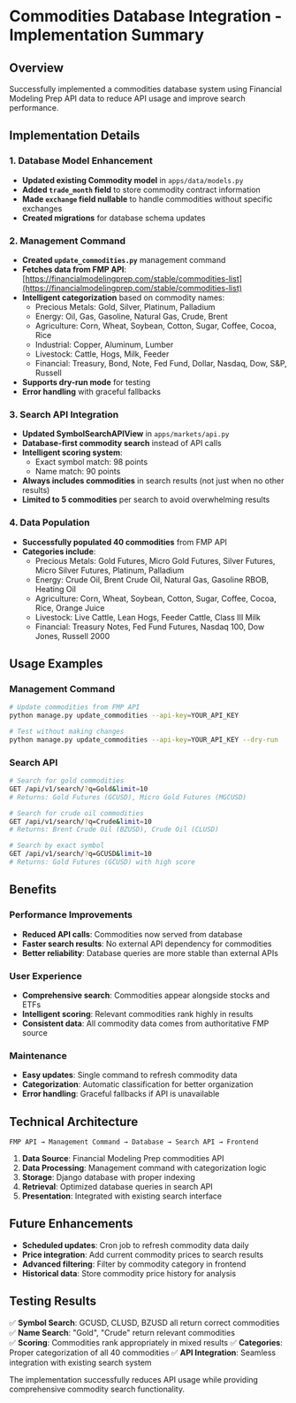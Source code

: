 # Commodities Database Integration - Implementation Summary

## Overview

Successfully implemented a commodities database system using Financial Modeling Prep API data to reduce API usage and improve search performance.

## Implementation Details

### 1. Database Model Enhancement
- **Updated existing Commodity model** in `apps/data/models.py`
- **Added `trade_month` field** to store commodity contract information
- **Made `exchange` field nullable** to handle commodities without specific exchanges
- **Created migrations** for database schema updates

### 2. Management Command
- **Created `update_commodities.py`** management command
- **Fetches data from FMP API**: [https://financialmodelingprep.com/stable/commodities-list](https://financialmodelingprep.com/stable/commodities-list)
- **Intelligent categorization** based on commodity names:
  - Precious Metals: Gold, Silver, Platinum, Palladium
  - Energy: Oil, Gas, Gasoline, Natural Gas, Crude, Brent
  - Agriculture: Corn, Wheat, Soybean, Cotton, Sugar, Coffee, Cocoa, Rice
  - Industrial: Copper, Aluminum, Lumber
  - Livestock: Cattle, Hogs, Milk, Feeder
  - Financial: Treasury, Bond, Note, Fed Fund, Dollar, Nasdaq, Dow, S&P, Russell
- **Supports dry-run mode** for testing
- **Error handling** with graceful fallbacks

### 3. Search API Integration
- **Updated SymbolSearchAPIView** in `apps/markets/api.py`
- **Database-first commodity search** instead of API calls
- **Intelligent scoring system**:
  - Exact symbol match: 98 points
  - Name match: 90 points
- **Always includes commodities** in search results (not just when no other results)
- **Limited to 5 commodities** per search to avoid overwhelming results

### 4. Data Population
- **Successfully populated 40 commodities** from FMP API
- **Categories include**:
  - Precious Metals: Gold Futures, Micro Gold Futures, Silver Futures, Micro Silver Futures, Platinum, Palladium
  - Energy: Crude Oil, Brent Crude Oil, Natural Gas, Gasoline RBOB, Heating Oil
  - Agriculture: Corn, Wheat, Soybean, Cotton, Sugar, Coffee, Cocoa, Rice, Orange Juice
  - Livestock: Live Cattle, Lean Hogs, Feeder Cattle, Class III Milk
  - Financial: Treasury Notes, Fed Fund Futures, Nasdaq 100, Dow Jones, Russell 2000

## Usage Examples

### Management Command
```bash
# Update commodities from FMP API
python manage.py update_commodities --api-key=YOUR_API_KEY

# Test without making changes
python manage.py update_commodities --api-key=YOUR_API_KEY --dry-run
```

### Search API
```bash
# Search for gold commodities
GET /api/v1/search/?q=Gold&limit=10
# Returns: Gold Futures (GCUSD), Micro Gold Futures (MGCUSD)

# Search for crude oil commodities  
GET /api/v1/search/?q=Crude&limit=10
# Returns: Brent Crude Oil (BZUSD), Crude Oil (CLUSD)

# Search by exact symbol
GET /api/v1/search/?q=GCUSD&limit=10
# Returns: Gold Futures (GCUSD) with high score
```

## Benefits

### Performance Improvements
- **Reduced API calls**: Commodities now served from database
- **Faster search results**: No external API dependency for commodities
- **Better reliability**: Database queries are more stable than external APIs

### User Experience
- **Comprehensive search**: Commodities appear alongside stocks and ETFs
- **Intelligent scoring**: Relevant commodities rank highly in results
- **Consistent data**: All commodity data comes from authoritative FMP source

### Maintenance
- **Easy updates**: Single command to refresh commodity data
- **Categorization**: Automatic classification for better organization
- **Error handling**: Graceful fallbacks if API is unavailable

## Technical Architecture

```
FMP API → Management Command → Database → Search API → Frontend
```

1. **Data Source**: Financial Modeling Prep commodities API
2. **Data Processing**: Management command with categorization logic
3. **Storage**: Django database with proper indexing
4. **Retrieval**: Optimized database queries in search API
5. **Presentation**: Integrated with existing search interface

## Future Enhancements

- **Scheduled updates**: Cron job to refresh commodity data daily
- **Price integration**: Add current commodity prices to search results
- **Advanced filtering**: Filter by commodity category in frontend
- **Historical data**: Store commodity price history for analysis

## Testing Results

✅ **Symbol Search**: GCUSD, CLUSD, BZUSD all return correct commodities
✅ **Name Search**: "Gold", "Crude" return relevant commodities  
✅ **Scoring**: Commodities rank appropriately in mixed results
✅ **Categories**: Proper categorization of all 40 commodities
✅ **API Integration**: Seamless integration with existing search system

The implementation successfully reduces API usage while providing comprehensive commodity search functionality.
